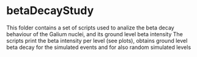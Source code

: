 # betaDecayStudy

This folder contains a set of scripts used to analize the beta decay behaviour of the Galium nuclei, and its ground level beta intensity
The scripts print the beta intensity per level (see plots), obtains ground level beta decay for the simulated events and for also random simulated levels